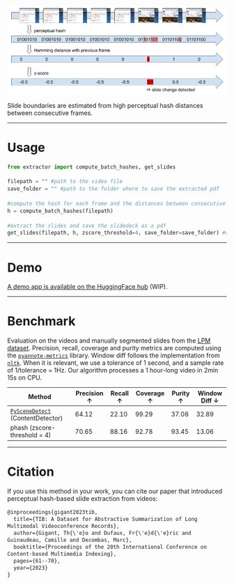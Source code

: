 
![](../figures/zscore_slide_extraction.png)

Slide boundaries are estimated from high perceptual hash distances between consecutive frames.


---
# Usage

```python
from extractor import compute_batch_hashes, get_slides

filepath = "" #path to the video file
save_folder = "" #path to the folder where to save the extracted pdf

#compute the hash for each frame and the distances between consecutive frames
h = compute_batch_hashes(filepath)

#extract the slides and save the slidedeck as a pdf
get_slides(filepath, h, zscore_threshold=4, save_folder=save_folder) #save_imgs=True to save the frames as individual images
```

---
# Demo

[A demo app is available on the HuggingFace hub](https://huggingface.co/spaces/gigant/slideshow_extraction) (WIP).


---
# Benchmark

Evaluation on the videos and manually segmented slides from the [LPM dataset](https://github.com/dondongwon/LPMDataset). Precision, recall, coverage and purity metrics are computed using the [`pyannote-metrics`](https://github.com/pyannote/pyannote-metrics) library. Window diff follows the implementation from [`nltk`](https://github.com/nltk/nltk). When it is relevant, we use a tolerance of 1 second, and a sample rate of 1/tolerance = 1Hz. Our algorithm processes a 1 hour-long video in 2min 15s on CPU. 


| Method | Precision $\uparrow$ | Recall $\uparrow$ | Coverage $\uparrow$ | Purity $\uparrow$ | Window Diff $\downarrow$ |
| ------------- | ------------- | ------------- | ------------- | ------------- | ------------- |
| [`PySceneDetect`](https://github.com/Breakthrough/PySceneDetect) (ContentDetector) | 64.12 | 22.10 | 99.29 | 37.08 | 32.89 |
| phash (zscore-threshold = 4)| 70.65  | 88.16 | 92.78 | 93.45 | 13.06 |

---
# Citation

If you use this method in your work, you can cite our paper that introduced perceptual hash-based slide extraction from videos:

```
@inproceedings{gigant2023tib,
  title={TIB: A Dataset for Abstractive Summarization of Long Multimodal Videoconference Records},
  author={Gigant, Th{\'e}o and Dufaux, Fr{\'e}d{\'e}ric and Guinaudeau, Camille and Decombas, Marc},
  booktitle={Proceedings of the 20th International Conference on Content-based Multimedia Indexing},
  pages={61--70},
  year={2023}
}
```
